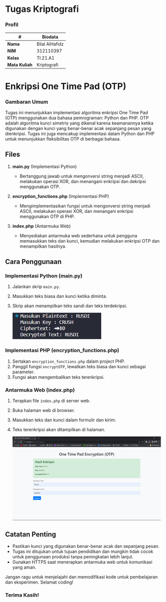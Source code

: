 # Tugas Kriptografi
### Profil
| #               | Biodata           |
| --------------- | ----------------- |
| **Nama**        | Bilal AlHafidz    |
| **NIM**         | 312110397         |
| **Kelas**       | TI.21.A1          |
| **Mata Kuliah** | Kriptografi       |

# Enkripsi One Time Pad (OTP)

### Gambaran Umum

Tugas ini menunjukkan implementasi algoritma enkripsi One Time Pad (OTP) menggunakan dua bahasa pemrograman: Python dan PHP. OTP adalah algoritma kunci simetris yang dikenal karena keamanannya ketika digunakan dengan kunci yang benar-benar acak sepanjang pesan yang dienkripsi. Tugas ini juga mencakup implementasi dalam Python dan PHP untuk menunjukkan fleksibilitas OTP di berbagai bahasa.

## Files

1. **main.py** (Implementasi Python)
   - Bertanggung jawab untuk mengonversi string menjadi ASCII, melakukan operasi XOR, dan menangani enkripsi dan dekripsi menggunakan OTP.
   
2. **encryption_functions.php** (Implementasi PHP)
   - Mengimplementasikan fungsi untuk mengonversi string menjadi ASCII, melakukan operasi XOR, dan menangani enkripsi menggunakan OTP di PHP.

3. **index.php** (Antarmuka Web)
   - Menyediakan antarmuka web sederhana untuk pengguna memasukkan teks dan kunci, kemudian melakukan enkripsi OTP dan menampilkan hasilnya.

## Cara Penggunaan

### Implementasi Python (main.py)

1. Jalankan skrip `main.py`.
2. Masukkan teks biasa dan kunci ketika diminta.
3. Skrip akan menampilkan teks sandi dan teks terdekripsi.

   ![result_python](img/result_python.png)

### Implementasi PHP (encryption_functions.php)

1. Sertakan `encryption_functions.php` dalam project PHP.
2. Panggil fungsi `encryptOTP`, lewatkan teks biasa dan kunci sebagai parameter.
3. Fungsi akan mengembalikan teks terenkripsi.

### Antarmuka Web (index.php)

1. Terapkan file `index.php` di server web.
2. Buka halaman web di browser.
3. Masukkan teks dan kunci dalam formulir dan kirim.
4. Teks terenkripsi akan ditampilkan di halaman.

   ![result_php](img/result_php.png)

## Catatan Penting

- Pastikan kunci yang digunakan benar-benar acak dan sepanjang pesan.
- Tugas ini ditujukan untuk tujuan pendidikan dan mungkin tidak cocok untuk penggunaan produksi tanpa peningkatan lebih lanjut.
- Gunakan HTTPS saat menerapkan antarmuka web untuk komunikasi yang aman.

Jangan ragu untuk menjelajahi dan memodifikasi kode untuk pembelajaran dan eksperimen. Selamat coding!

### Terima Kasih!